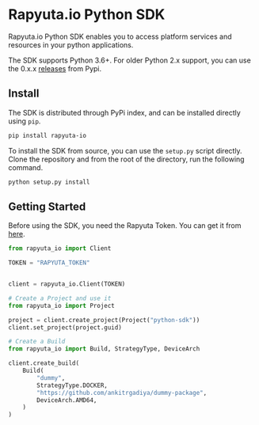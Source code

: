 # Rapyuta.io Python SDK

Rapyuta.io Python SDK enables you to access platform services and resources in
your python applications.

The SDK supports Python 3.6+. For older Python 2.x support, you can use the
0.x.x [releases](https://pypi.org/project/rapyuta-io/#history) from Pypi.

## Install

The SDK is distributed through PyPi index, and can be installed directly using `pip`.

```bash
pip install rapyuta-io
```

To install the SDK from source, you can use the `setup.py` script directly.
Clone the repository and from the root of the directory, run the following
command.

``` bash
python setup.py install
```

## Getting Started

Before using the SDK, you need the Rapyuta Token. You can get it from
[here](https://auth.rapyuta.io/authToken/).

``` python
from rapyuta_io import Client

TOKEN = "RAPYUTA_TOKEN"


client = rapyuta_io.Client(TOKEN)

# Create a Project and use it
from rapyuta_io import Project

project = client.create_project(Project("python-sdk"))
client.set_project(project.guid)

# Create a Build
from rapyuta_io import Build, StrategyType, DeviceArch

client.create_build(
    Build(
        "dummy",
        StrategyType.DOCKER,
        "https://github.com/ankitrgadiya/dummy-package",
        DeviceArch.AMD64,
    )
)
```


